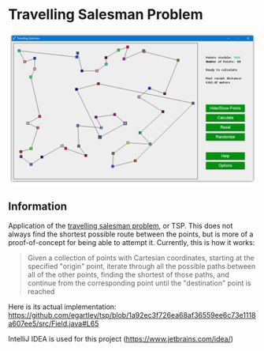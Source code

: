 # Travelling Salesman Problem
<img src="https://raw.githubusercontent.com/egartley/tsp/9bcda96de377d842be8e0dcb19b7e096032b869f/src/screenshot.png">

## Information

Application of the <a href="https://en.wikipedia.org/wiki/Travelling_salesman_problem">travelling salesman problem</a>, or TSP. This does not always find the shortest possible route between the points, but is more of a proof-of-concept for being able to attempt it. Currently, this is how it works:

> Given a collection of points with Cartesian coordinates, starting at the specified "origin" point, iterate through all the possible paths between all of the other points, finding the shortest of those paths, and continue from the corresponding point until the "destination" point is reached

Here is its actual implementation: https://github.com/egartley/tsp/blob/1a92ec3f726ea68af36559ee6c73e1118a607ee5/src/Field.java#L65

IntelliJ IDEA is used for this project (https://www.jetbrains.com/idea/)
